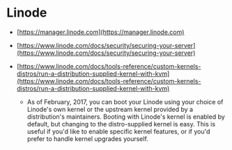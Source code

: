 # Linode  

- [https://manager.linode.com](https://manager.linode.com)
- [https://www.linode.com/docs/security/securing-your-server](https://www.linode.com/docs/security/securing-your-server)


- [https://www.linode.com/docs/tools-reference/custom-kernels-distros/run-a-distribution-supplied-kernel-with-kvm](https://www.linode.com/docs/tools-reference/custom-kernels-distros/run-a-distribution-supplied-kernel-with-kvm)
  - As of February, 2017, you can boot your Linode using your choice of Linode's own kernel or the upstream kernel provided by a distribution's maintainers. Booting with Linode's kernel is enabled by default, but changing to the distro-supplied kernel is easy. This is useful if you'd like to enable specific kernel features, or if you'd prefer to handle kernel upgrades yourself.
